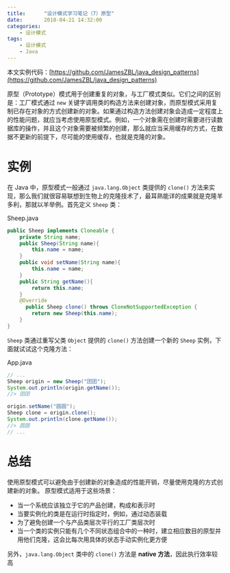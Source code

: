 ```yaml
---
title:      "设计模式学习笔记（7）原型"
date:       2018-04-21 14:32:00
categories:
    - 设计模式
tags:
    - 设计模式
    - Java
---
```

本文实例代码：[https://github.com/JamesZBL/java_design_patterns](https://github.com/JamesZBL/java_design_patterns)

原型（Prototype）模式用于创建重复的对象，与工厂模式类似。它们之间的区别是：工厂模式通过 `new` 关键字调用类的构造方法来创建对象，而原型模式采用复制已存在对象的方式创建新的对象。如果通过构造方法创建对象会造成一定程度上的性能问题，就应当考虑使用原型模式。例如，一个对象需在创建时需要进行读数据库的操作，并且这个对象需要被频繁的创建，那么就应当采用缓存的方式，在数据不更新的前提下，尽可能的使用缓存，也就是克隆的对象。

<!-- more -->
# 实例

在 Java 中，原型模式一般通过 `java.lang.Object` 类提供的 `clone()` 方法来实现，那么我们就很容易联想到生物上的克隆技术了，最耳熟能详的成果就是克隆羊多利，那就以羊举例。首先定义 `Sheep` 类：

Sheep.java

```java
public Sheep implements Cloneable {
    private String name;
    public Sheep(String name){
        this.name = name;
    }
    public void setName(String name){
        this.name = name;
    }
    public String getName(){
        return this.name;
    }
    @Override
      public Sheep clone() throws CloneNotSupportedException {
        return new Sheep(this.name);
    }
}
```

`Sheep` 类通过重写父类 `Object` 提供的 `clone()` 方法创建一个新的 `Sheep` 实例，下面就试试这个克隆方法：

App.java

```java
// ...
Sheep origin = new Sheep("团团");
System.out.println(origin.getName());   
//> 团团

origin.setName("圆圆");
Sheep clone = origin.clone();
System.out.println(clone.getName());    
//> 圆圆
// ...
```

# 总结

使用原型模式可以避免由于创建新的对象造成的性能开销，尽量使用克隆的方式创建新的对象。
原型模式适用于这些场景：
- 当一个系统应该独立于它的产品创建，构成和表示时
- 当要实例化的类是在运行时指定时，例如，通过动态装载
- 为了避免创建一个与产品类层次平行的工厂类层次时
- 当一个类的实例只能有几个不同状态组合中的一种时，建立相应数目的原型并用他们克隆，这会比每次用具体的状态手动实例化更方便

另外，`java.lang.Object` 类中的 `clone()` 方法是 **native 方法**，因此执行效率较高
